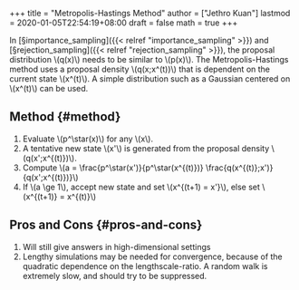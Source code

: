+++
title = "Metropolis-Hastings Method"
author = ["Jethro Kuan"]
lastmod = 2020-01-05T22:54:19+08:00
draft = false
math = true
+++

In [§importance\_sampling]({{< relref "importance_sampling" >}}) and [§rejection\_sampling]({{< relref "rejection_sampling" >}}), the proposal
distribution \\(q(x)\\) needs to be similar to \\(p(x)\\). The
Metropolis-Hastings method uses a proposal density \\(q(x;x^(t))\\) that
is dependent on the current state \\(x^(t)\\). A simple distribution such
as a Gaussian centered on \\(x^(t)\\) can be used.


## Method {#method}

1.  Evaluate \\(p^\star(x)\\) for any \\(x\\).
2.  A tentative new state \\(x'\\) is generated from the proposal density \\(q(x';x^{(t)})\\).
3.  Compute \\(a = \frac{p^\star(x')}{p^\star(x^{(t)})} \frac{q(x^{(t)};x')}{q(x';x^{(t)})}\\)
4.  If \\(a \ge 1\\), accept new state and set \\(x^{(t+1) = x'}\\), else set
    \\(x^{(t+1)} = x^{(t)}\\)


## Pros and Cons {#pros-and-cons}

1.  Will still give answers in high-dimensional settings
2.  Lengthy simulations may be needed for convergence, because of the
    quadratic dependence on the lengthscale-ratio. A random walk is
    extremely slow, and should try to be suppressed.
